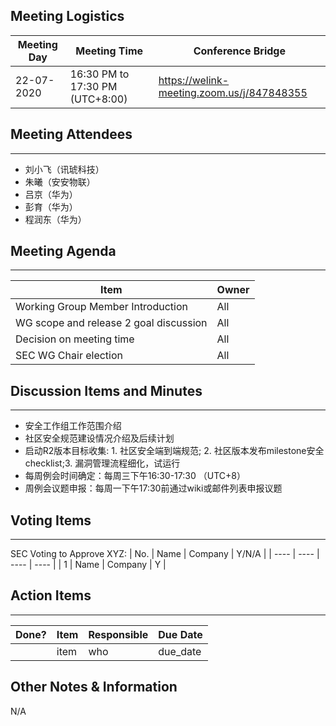 ## Meeting Logistics

| Meeting Day  |  Meeting Time  | Conference Bridge  |
|---|---|---|
| 22-07-2020  | 16:30 PM to 17:30 PM (UTC+8:00)   |  https://welink-meeting.zoom.us/j/847848355  |

## Meeting Attendees
 ** ** 
- 刘小飞（讯琥科技）
- 朱曦（安安物联）
- 吕京（华为）
- 彭育（华为）
- 程润东（华为）

## Meeting Agenda
 ** ** 
Item | Owner
---- | ----
Working Group Member Introduction | All 
WG scope and release 2 goal discussion | All
Decision on meeting time   | All 
SEC WG Chair election   | All

## Discussion Items and Minutes
 ** ** 
- 安全工作组工作范围介绍
- 社区安全规范建设情况介绍及后续计划
- 启动R2版本目标收集: 1. 社区安全端到端规范; 2. 社区版本发布milestone安全checklist;3. 漏洞管理流程细化，试运行
- 每周例会时间确定：每周三下午16:30-17:30 （UTC+8）
- 周例会议题申报：每周一下午17:30前通过wiki或邮件列表申报议题
 
 
## Voting Items
 ** ** 
SEC Voting to Approve XYZ:
| No. | Name | Company | Y/N/A |
| ---- | ---- | ---- | ---- |
| 1 | Name | Company | Y |

## Action Items
 ** ** 
| Done? | Item | Responsible | Due Date |
| ---- | ---- | ---- | ---- |
| | item | who | due_date |

## Other Notes & Information
N/A